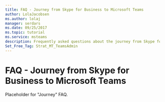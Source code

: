 ```yaml
---
title: FAQ - Journey from Skype for Business to Microsoft Teams
author: LolaJacobsen
ms.author: lolaj
manager: serdars
ms.date: 09/25/2017
ms.topic: tutorial
ms.service: msteams
description: Frequently asked questions about the journey from Skype for Business Online to  Microsoft Teams.
Set_Free_Tag: Strat_MT_TeamsAdmin
---
```


FAQ - Journey from Skype for Business to Microsoft Teams
==========================================================

Placeholder for "Journey" FAQ.


